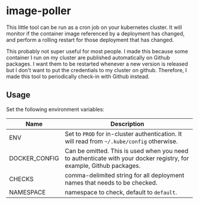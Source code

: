 image-poller
============

This little tool can be run as a cron job on your kubernetes cluster. It will monitor if the container image referenced
by a deployment has changed, and perform a rolling restart for those deployment that has changed.

This probably not super useful for most people. I made this because some container I run on my cluster are published
automatically on Github packages. I want them to be restarted whenever a new version is released but I don't want to put
the credentials to my cluster on github. Therefore, I made this tool to periodically check-in with Github instead.

## Usage

Set the following environment variables:

| Name          | Description                                                                                                         |
| ------------- | ------------------------------------------------------------------------------------------------------------------- |
| ENV           | Set to `PROD` for in-cluster authentication. It will read from `~/.kube/config` otherwise.                          |
| DOCKER_CONFIG | Can be omitted. This is used when you need to authenticate with your docker registry, for example, Github packages. |
| CHECKS        | comma-delimited string for all deployment names that needs to be checked.                                           |
| NAMESPACE     | namespace to check, default to `default`.                                                                           |
